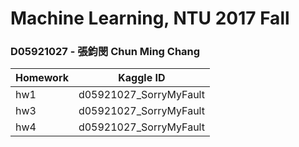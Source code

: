 # Machine Learning, NTU 2017 Fall

### D05921027 - 張鈞閔 Chun Ming Chang


| Homework |        Kaggle ID       |
| ---------| ---------------------- |
| hw1      | d05921027_SorryMyFault |
| hw3      | d05921027_SorryMyFault |
| hw4      | d05921027_SorryMyFault |
